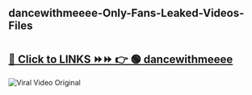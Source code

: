 
 ## dancewithmeeee-Only-Fans-Leaked-Videos-Files

# <h2><a href="https://mediaupload.pro?dancewithmeeee">🔗 Click to LINKS ⏩⏩ 👉 🟢 dancewithmeeee </a></h2>

<a href="https://mediaupload.pro?dancewithmeeee" rel="nofollow" data-target="animated-image.originalLink"><img src="https://i.ibb.co.com/xMMVF88/686577567.gif" alt="Viral Video Original" style="max-width: 100%; display: inline-block;" data-target="animated-image.originalImage"></a>